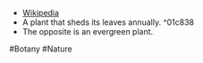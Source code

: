 - [Wikipedia](https://en.wikipedia.org/wiki/Deciduous)
- A plant that sheds its leaves annually. ^01c838
- The opposite is an evergreen plant.

#Botany #Nature